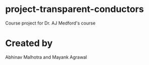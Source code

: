 # project-transparent-conductors
Course project for Dr. AJ Medford's course

# Created by
Abhinav Malhotra and Mayank Agrawal
